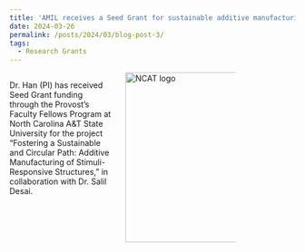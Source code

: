 ```yaml
---
title: 'AMIL receives a Seed Grant for sustainable additive manufacturing.'
date: 2024-03-26
permalink: /posts/2024/03/blog-post-3/
tags:
  - Research Grants
---
```


<div style="display: flex; align-items: flex-start; gap: 20px;">
  <div style="flex: 1;">
    <p>Dr. Han (PI) has received Seed Grant funding through the Provost’s Faculty Fellows Program at North Carolina A&T State University for the project “Fostering a Sustainable and Circular Path: Additive Manufacturing of Stimuli-Responsive Structures,” in collaboration with Dr. Salil Desai.</p>
  </div>
  <div style="flex: 0 0 auto;">
    <img src="{{ site.baseurl }}/images/NCAT_logo.png" alt="NCAT logo" style="width:300px; max-width:65%;">
  </div>
</div>
